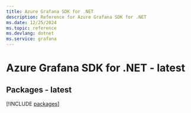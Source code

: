 ```yaml
---
title: Azure Grafana SDK for .NET
description: Reference for Azure Grafana SDK for .NET
ms.date: 12/25/2024
ms.topic: reference
ms.devlang: dotnet
ms.service: grafana
---
```

# Azure Grafana SDK for .NET - latest
## Packages - latest
[!INCLUDE [packages](grafana-index.md)]